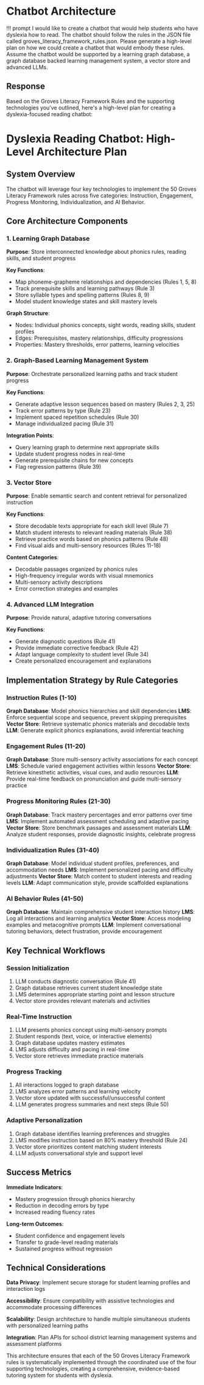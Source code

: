 # Chatbot Architecture

!!! prompt
    I would like to create a chatbot that would help students who have dyslexia how to read.  The chatbot should follow the rules in the JSON file called groves_literacy_framework_rules.json.  Please generate a high-level plan on how we could create a chatbot that would embody these rules.  Assume the chatbot would be supported by a learning graph database, a graph database backed learning management system, a vector store and advanced LLMs.

## Response

Based on the Groves Literacy Framework Rules and the supporting technologies you've outlined, here's a high-level plan for creating a dyslexia-focused reading chatbot:

# Dyslexia Reading Chatbot: High-Level Architecture Plan

## System Overview

The chatbot will leverage four key technologies to implement the 50 Groves Literacy Framework rules across five categories: Instruction, Engagement, Progress Monitoring, Individualization, and AI Behavior.

## Core Architecture Components

### 1. Learning Graph Database
**Purpose**: Store interconnected knowledge about phonics rules, reading skills, and student progress

**Key Functions**:
- Map phoneme-grapheme relationships and dependencies (Rules 1, 5, 8)
- Track prerequisite skills and learning pathways (Rule 3)
- Store syllable types and spelling patterns (Rules 8, 9)
- Model student knowledge states and skill mastery levels

**Graph Structure**:
- Nodes: Individual phonics concepts, sight words, reading skills, student profiles
- Edges: Prerequisites, mastery relationships, difficulty progressions
- Properties: Mastery thresholds, error patterns, learning velocities

### 2. Graph-Based Learning Management System
**Purpose**: Orchestrate personalized learning paths and track student progress

**Key Functions**:
- Generate adaptive lesson sequences based on mastery (Rules 2, 3, 25)
- Track error patterns by type (Rule 23)
- Implement spaced repetition schedules (Rule 30)
- Manage individualized pacing (Rule 31)

**Integration Points**:
- Query learning graph to determine next appropriate skills
- Update student progress nodes in real-time
- Generate prerequisite chains for new concepts
- Flag regression patterns (Rule 39)

### 3. Vector Store
**Purpose**: Enable semantic search and content retrieval for personalized instruction

**Key Functions**:
- Store decodable texts appropriate for each skill level (Rule 7)
- Match student interests to relevant reading materials (Rule 38)
- Retrieve practice words based on phonics patterns (Rule 48)
- Find visual aids and multi-sensory resources (Rules 11-18)

**Content Categories**:
- Decodable passages organized by phonics rules
- High-frequency irregular words with visual mnemonics
- Multi-sensory activity descriptions
- Error correction strategies and examples

### 4. Advanced LLM Integration
**Purpose**: Provide natural, adaptive tutoring conversations

**Key Functions**:
- Generate diagnostic questions (Rule 41)
- Provide immediate corrective feedback (Rule 42)
- Adapt language complexity to student level (Rule 34)
- Create personalized encouragement and explanations

## Implementation Strategy by Rule Categories

### Instruction Rules (1-10)
**Graph Database**: Model phonics hierarchies and skill dependencies
**LMS**: Enforce sequential scope and sequence, prevent skipping prerequisites
**Vector Store**: Retrieve systematic phonics materials and decodable texts
**LLM**: Generate explicit phonics explanations, avoid inferential teaching

### Engagement Rules (11-20)
**Graph Database**: Store multi-sensory activity associations for each concept
**LMS**: Schedule varied engagement activities within lessons
**Vector Store**: Retrieve kinesthetic activities, visual cues, and audio resources
**LLM**: Provide real-time feedback on pronunciation and guide multi-sensory practice

### Progress Monitoring Rules (21-30)
**Graph Database**: Track mastery percentages and error patterns over time
**LMS**: Implement automated assessment scheduling and adaptive pacing
**Vector Store**: Store benchmark passages and assessment materials
**LLM**: Analyze student responses, provide diagnostic insights, celebrate progress

### Individualization Rules (31-40)
**Graph Database**: Model individual student profiles, preferences, and accommodation needs
**LMS**: Implement personalized pacing and difficulty adjustments
**Vector Store**: Match content to student interests and reading levels
**LLM**: Adapt communication style, provide scaffolded explanations

### AI Behavior Rules (41-50)
**Graph Database**: Maintain comprehensive student interaction history
**LMS**: Log all interactions and learning analytics
**Vector Store**: Access modeling examples and metacognitive prompts
**LLM**: Implement conversational tutoring behaviors, detect frustration, provide encouragement

## Key Technical Workflows

### Session Initialization
1. LLM conducts diagnostic conversation (Rule 41)
2. Graph database retrieves current student knowledge state
3. LMS determines appropriate starting point and lesson structure
4. Vector store provides relevant materials and activities

### Real-Time Instruction
1. LLM presents phonics concept using multi-sensory prompts
2. Student responds (text, voice, or interactive elements)
3. Graph database updates mastery estimates
4. LMS adjusts difficulty and pacing in real-time
5. Vector store retrieves immediate practice materials

### Progress Tracking
1. All interactions logged to graph database
2. LMS analyzes error patterns and learning velocity
3. Vector store updated with successful/unsuccessful content
4. LLM generates progress summaries and next steps (Rule 50)

### Adaptive Personalization
1. Graph database identifies learning preferences and struggles
2. LMS modifies instruction based on 80% mastery threshold (Rule 24)
3. Vector store prioritizes content matching student interests
4. LLM adjusts conversational style and support level

## Success Metrics

**Immediate Indicators**:
- Mastery progression through phonics hierarchy
- Reduction in decoding errors by type
- Increased reading fluency rates

**Long-term Outcomes**:
- Student confidence and engagement levels
- Transfer to grade-level reading materials
- Sustained progress without regression

## Technical Considerations

**Data Privacy**: Implement secure storage for student learning profiles and interaction logs

**Accessibility**: Ensure compatibility with assistive technologies and accommodate processing differences

**Scalability**: Design architecture to handle multiple simultaneous students with personalized learning paths

**Integration**: Plan APIs for school district learning management systems and assessment platforms

This architecture ensures that each of the 50 Groves Literacy Framework rules is systematically implemented through the coordinated use of the four supporting technologies, creating a comprehensive, evidence-based tutoring system for students with dyslexia.